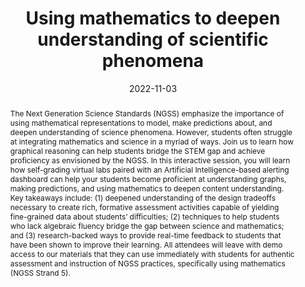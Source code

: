 ---
title: "Using mathematics to deepen understanding of scientific phenomena"
collection: publications
permalink: /publication/2022-KSTA
date: 2022-11-03
venue: ' Kentucky Science Teachers Association Annual Conference'
authors: 'Michael Sao Pedro, Janice Gobert, Amy Adair, Rachel Dickler, Cameron Betts'
citation: 'Sao Pedro, M., Gobert, J., Adair, A., Dickler, R., & Betts, C. (2022, November). Using mathematics to deepen understanding of scientific phenomena [Conference presentation]. Kentucky Science Teachers Association Annual Conference, Richmond, KY, United States.'
abstract: 'The Next Generation Science Standards (NGSS) emphasize the importance of using mathematical representations to model, make predictions about, and deepen understanding of science phenomena. However, students often struggle at integrating mathematics and science in a myriad of ways. Join us to learn how graphical reasoning can help students bridge the STEM gap and achieve proficiency as envisioned by the NGSS. In this interactive session, you will learn how self-grading virtual labs paired with an Artificial Intelligence-based alerting dashboard can help your students become proficient at understanding graphs, making predictions, and using mathematics to deepen content understanding. Key takeaways include: (1) deepened understanding of the design tradeoffs necessary to create rich, formative assessment activities capable of yielding fine-grained data about students’ difficulties; (2) techniques to help students who lack algebraic fluency bridge the gap between science and mathematics; and (3) research-backed ways to provide real-time feedback to students that have been shown to improve their learning. All attendees will leave with demo access to our materials that they can use immediately with students for authentic assessment and instruction of NGSS practices, specifically using mathematics (NGSS Strand 5).'
tags: [Teacher Conference Presentations]
---